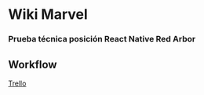 # Wiki Marvel

### Prueba técnica posición React Native Red Arbor

## Workflow

[Trello](https://trello.com/b/km5oxJLM/marvel-app-rn)

